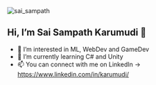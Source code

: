 <img src="https://github.com/sskarumudi/sskarumudi/blob/main/github-header-image%20(4).png" alt="sai_sampath">

## Hi, I’m Sai Sampath Karumudi 👋
- 👀 I’m interested in ML, WebDev and GameDev
- 🌱 I’m currently learning C# and Unity
- 📫 You can connect with me on LinkedIn -> https://www.linkedin.com/in/karumudi/

<!---
sskarumudi/sskarumudi is a ✨ special ✨ repository because its `README.md` (this file) appears on your GitHub profile.
You can click the Preview link to take a look at your changes.
--->
